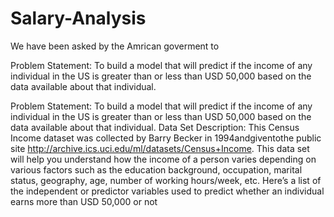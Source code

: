 # Salary-Analysis

We have been asked by the Amrican goverment to 

Problem Statement:
To build a model that will predict if the income of any individual in the US is greater than or less than USD 50,000 based on the data available about that individual.

Problem Statement: To build a model that will predict if the income of any individual in the US is greater than or less than USD 50,000 based on the data available about that individual.
Data Set Description: This Census Income dataset was collected by Barry Becker in 1994andgiventothe public site http://archive.ics.uci.edu/ml/datasets/Census+Income. This data set will help you understand how the income of a person varies depending on various factors such as the education background, occupation, marital status, geography, age, number of working hours/week, etc.
Here’s a list of the independent or predictor variables used to predict whether an individual earns more than USD 50,000 or not
